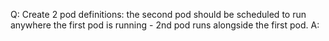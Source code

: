Q: Create 2 pod definitions: the second pod should be scheduled to run anywhere the first pod is running - 2nd pod runs alongside the first pod.
A:
